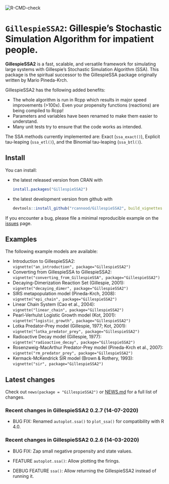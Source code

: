 
<!-- README.md is generated from README.Rmd. Please edit that file -->

![R-CMD-check](https://github.com/rcannood/GillespieSSA2/workflows/R-CMD-check/badge.svg)

# `GillespieSSA2`: Gillespie’s Stochastic Simulation Algorithm for impatient people.

**GillespieSSA2** is a fast, scalable, and versatile framework for
simulating large systems with Gillespie’s Stochastic Simulation
Algorithm (SSA). This package is the spiritual successor to the
GillespieSSA package originally written by Mario Pineda-Krch.

GillespieSSA2 has the following added benefits:

  - The whole algorithm is run in Rcpp which results in major speed
    improvements (\>100x). Even your propensity functions (reactions)
    are being compiled to Rcpp\!
  - Parameters and variables have been renamed to make them easier to
    understand.
  - Many unit tests try to ensure that the code works as intended.

The SSA methods currently implemented are: Exact (`ssa_exact()`),
Explicit tau-leaping (`ssa_etl()`), and the Binomial tau-leaping
(`ssa_btl()`).

## Install

You can install:

  - the latest released version from CRAN with
    
    ``` r
    install.packages("GillespieSSA2")
    ```

  - the latest development version from github with
    
    ``` r
    devtools::install_github("rcannood/GillespieSSA2", build_vignettes = TRUE)
    ```

If you encounter a bug, please file a minimal reproducible example on
the [issues](https://github.com/rcannood/GillespieSSA2/issues) page.

## Examples

The following example models are available:

  - Introduction to GillespieSSA2:  
    `vignette("an_introduction", package="GillespieSSA2")`
  - Converting from GillespieSSA to GillespieSSA2:  
    `vignette("converting_from_GillespieSSA", package="GillespieSSA2")`
  - Decaying-Dimerization Reaction Set (Gillespie, 2001):  
    `vignette("decaying_dimer", package="GillespieSSA2")`
  - SIRS metapopulation model (Pineda-Krch, 2008):  
    `vignette("epi_chain", package="GillespieSSA2")`
  - Linear Chain System (Cao et al., 2004):  
    `vignette("linear_chain", package="GillespieSSA2")`
  - Pearl-Verhulst Logistic Growth model (Kot, 2001):  
    `vignette("logistic_growth", package="GillespieSSA2")`
  - Lotka Predator-Prey model (Gillespie, 1977; Kot, 2001):  
    `vignette("lotka_predator_prey", package="GillespieSSA2")`
  - Radioactive Decay model (Gillespie, 1977):  
    `vignette("radioactive_decay", package="GillespieSSA2")`
  - Rosenzweig-MacArthur Predator-Prey model (Pineda-Krch et al.,
    2007):  
    `vignette("rm_predator_prey", package="GillespieSSA2")`
  - Kermack-McKendrick SIR model (Brown & Rothery, 1993):  
    `vignette("sir", package="GillespieSSA2")`

## Latest changes

Check out `news(package = "GillespieSSA2")` or [NEWS.md](NEWS.md) for a
full list of changes.

<!-- This section gets automatically generated from NEWS.md -->

### Recent changes in GillespieSSA2 0.2.7 (14-07-2020)

  - BUG FIX: Renamed `autoplot.ssa()` to `plot_ssa()` for compatibility
    with R 4.0.

### Recent changes in GillespieSSA2 0.2.6 (14-03-2020)

  - BUG FIX: Zap small negative propensity and state values.

  - FEATURE `autoplot.ssa()`: Allow plotting the firings.

  - DEBUG FEATURE `ssa()`: Allow returning the GillespieSSA2 instead of
    running it.
